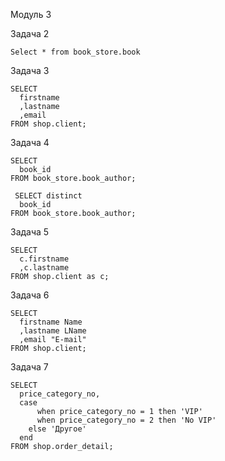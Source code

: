 Модуль 3 

  Задача 2
  ```
  Select * from book_store.book
  ```
  
  Задача 3

  ```
  SELECT 
    firstname
    ,lastname
    ,email
  FROM shop.client;
  ```

  Задача 4
  ```
  SELECT 
    book_id
  FROM book_store.book_author;
  ```
  ```
   SELECT distinct
    book_id
  FROM book_store.book_author; 
  ```

  Задача 5
  ```
  SELECT 
    c.firstname
    ,c.lastname
  FROM shop.client as c;
  ```
  Задача 6
  ```
  SELECT 
    firstname Name
    ,lastname LName
    ,email "E-mail"
  FROM shop.client;
  ```
  Задача 7
  ```
  SELECT
    price_category_no,
    case
	    when price_category_no = 1 then 'VIP'
	    when price_category_no = 2 then 'No VIP'
	  else 'Другое'
    end
  FROM shop.order_detail;
  ```

